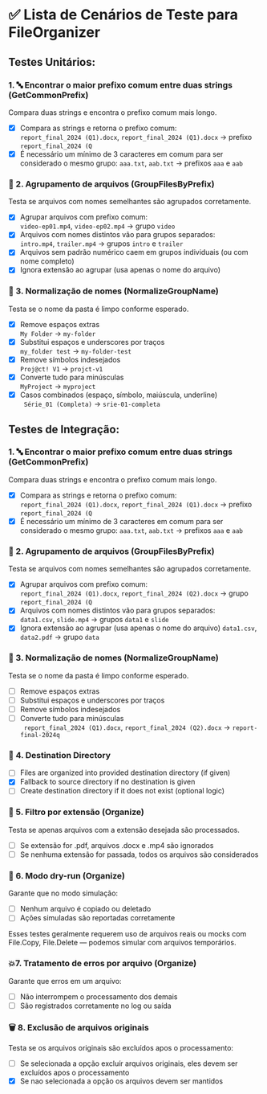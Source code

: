 # ✅ Lista de Cenários de Teste para FileOrganizer
## Testes Unitários:
### 1. 🔤 Encontrar o maior prefixo comum entre duas strings (GetCommonPrefix)
Compara duas strings e encontra o prefixo comum mais longo.

- [x] Compara as strings e retorna o prefixo comum:  
`report_final_2024 (Q1).docx`, `report_final_2024 (Q1).docx` → prefixo `report_final_2024 (Q`
- [x] É necessário um mínimo de 3 caracteres em comum para ser considerado o mesmo grupo:
`aaa.txt`, `aab.txt` → prefixos `aaa` e `aab`

### 📁 2. Agrupamento de arquivos (GroupFilesByPrefix)
Testa se arquivos com nomes semelhantes são agrupados corretamente.

- [x] Agrupar arquivos com prefixo comum:  
`video-ep01.mp4`, `video-ep02.mp4` → grupo `video`
- [x] Arquivos com nomes distintos vão para grupos separados:  
`intro.mp4`, `trailer.mp4` → grupos `intro` e `trailer`
- [x] Arquivos sem padrão numérico caem em grupos individuais (ou com nome completo)
- [x] Ignora extensão ao agrupar (usa apenas o nome do arquivo)

### 📝 3. Normalização de nomes (NormalizeGroupName)
Testa se o nome da pasta é limpo conforme esperado.

- [x] Remove espaços extras  
` My Folder ` → `my-folder`
- [x] Substitui espaços e underscores por traços  
`my_folder test` → `my-folder-test`
- [x] Remove símbolos indesejados  
`Proj@ct! V1` → `projct-v1`
- [x] Converte tudo para minúsculas  
`MyProject` → `myproject`
- [x] Casos combinados (espaço, símbolo, maiúscula, underline)  
` Série_01 (Completa)` → `srie-01-completa`

## Testes de Integração:
### 1. 🔤 Encontrar o maior prefixo comum entre duas strings (GetCommonPrefix)
Compara duas strings e encontra o prefixo comum mais longo.

- [x] Compara as strings e retorna o prefixo comum:  
`report_final_2024 (Q1).docx`, `report_final_2024 (Q1).docx` → prefixo `report_final_2024 (Q`
- [x] É necessário um mínimo de 3 caracteres em comum para ser considerado o mesmo grupo:
`aaa.txt`, `aab.txt` → prefixos `aaa` e `aab`

### 📁 2. Agrupamento de arquivos (GroupFilesByPrefix)
Testa se arquivos com nomes semelhantes são agrupados corretamente.

- [x] Agrupar arquivos com prefixo comum:  
`report_final_2024 (Q1).docx`, `report_final_2024 (Q2).docx` → grupo `report_final_2024 (Q`
- [x] Arquivos com nomes distintos vão para grupos separados:  
`data1.csv`, `slide.mp4` → grupos `data1` e `slide`
- [x] Ignora extensão ao agrupar (usa apenas o nome do arquivo)
`data1.csv`, `data2.pdf` → grupo `data`

### 📝 3. Normalização de nomes (NormalizeGroupName)
Testa se o nome da pasta é limpo conforme esperado.

- [ ] Remove espaços extras  
- [ ] Substitui espaços e underscores por traços  
- [ ] Remove símbolos indesejados  
- [ ] Converte tudo para minúsculas  
` report_final_2024 (Q1).docx`, `report_final_2024 (Q2).docx` → `report-final-2024q`

### 🧪 4. Destination Directory

- [ ] Files are organized into provided destination directory (if given)
- [x] Fallback to source directory if no destination is given
- [ ] Create destination directory if it does not exist (optional logic)

### 📄 5. Filtro por extensão (Organize)
Testa se apenas arquivos com a extensão desejada são processados.

- [ ] Se extensão for .pdf, arquivos .docx e .mp4 são ignorados
- [ ] Se nenhuma extensão for passada, todos os arquivos são considerados

### 🚫 6. Modo dry-run (Organize)
Garante que no modo simulação:

- [ ] Nenhum arquivo é copiado ou deletado
- [ ] Ações simuladas são reportadas corretamente

Esses testes geralmente requerem uso de arquivos reais ou mocks com File.Copy, File.Delete — podemos simular com arquivos temporários.

### 💥7. Tratamento de erros por arquivo (Organize)
Garante que erros em um arquivo:

- [ ] Não interrompem o processamento dos demais
- [ ] São registrados corretamente no log ou saída

### 🗑️ 8.  Exclusão de arquivos originais
Testa se os arquivos originais são excluídos apos o processamento:

- [ ] Se selecionada a opção excluír arquivos originais, eles devem ser excluídos apos o processamento
- [x] Se nao selecionada a opção os arquivos devem ser mantidos
